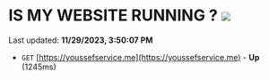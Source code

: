 # IS MY WEBSITE RUNNING ? [![](https://img.shields.io/static/v1?label=Sponsor&message=%E2%9D%A4&logo=GitHub&color=%23fe8e86)](https://github.com/sponsors/<username>)

Last updated: **11/29/2023, 3:50:07 PM**

- `GET` [https://youssefservice.me](https://youssefservice.me) - **Up** (1245ms)

